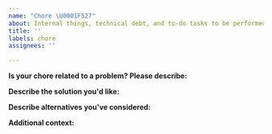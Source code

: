 ```yaml
---
name: "Chore \U0001F527"
about: Internal things, technical debt, and to-do tasks to be performed.
title: ''
labels: chore
assignees: ''

---
```


<!-- Separate suggestions for updates to configuration or build processes and libraries / Internal things, technical debt, and to-do tasks to be performed should be reported in separate issues.-->

**Is your chore related to a problem? Please describe:**
<!-- A clear and concise description of what the problem is.-->

**Describe the solution you'd like:**
<!-- A clear and concise description of what you want to happen. -->

**Describe alternatives you've considered:**
<!--A clear and concise description of any alternative solutions or features you've considered. -->

**Additional context:**
<!-- Add any other context or screenshots about the task here. -->
